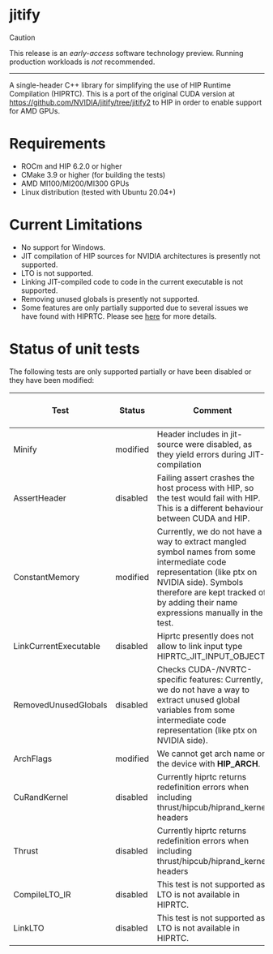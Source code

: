 <!---
 Modifications Copyright (c) 2024 Advanced Micro Devices, Inc.
 Permission is hereby granted, free of charge, to any person obtaining a copy
 of this software and associated documentation files (the "Software"), to deal
 in the Software without restriction, including without limitation the rights
 to use, copy, modify, merge, publish, distribute, sublicense, and/or sell
 copies of the Software, and to permit persons to whom the Software is
 furnished to do so, subject to the following conditions:
 The above copyright notice and this permission notice shall be included in
 all copies or substantial portions of the Software.
 THE SOFTWARE IS PROVIDED "AS IS", WITHOUT WARRANTY OF ANY KIND, EXPRESS OR
 IMPLIED, INCLUDING BUT NOT LIMITED TO THE WARRANTIES OF MERCHANTABILITY,
 FITNESS FOR A PARTICULAR PURPOSE AND NONINFRINGEMENT. IN NO EVENT SHALL THE
 AUTHORS OR COPYRIGHT HOLDERS BE LIABLE FOR ANY CLAIM, DAMAGES OR OTHER
 LIABILITY, WHETHER IN AN ACTION OF CONTRACT, TORT OR OTHERWISE, ARISING FROM,
 OUT OF OR IN CONNECTION WITH THE SOFTWARE OR THE USE OR OTHER DEALINGS IN
 THE SOFTWARE.
-->
# jitify

> [!CAUTION] 
> This release is an *early-access* software technology preview. Running production workloads is *not* recommended.
***

A single-header C++ library for simplifying the use of HIP Runtime Compilation (HIPRTC). 
This is a port of the original CUDA version at https://github.com/NVIDIA/jitify/tree/jitify2 to HIP in order to enable support for AMD GPUs.

# Requirements
- ROCm and HIP 6.2.0 or higher
- CMake 3.9 or higher (for building the tests)
- AMD MI100/MI200/MI300 GPUs
- Linux distribution (tested with Ubuntu 20.04+)

# Current Limitations
- No support for Windows.
- JIT compilation of HIP sources for NVIDIA architectures is presently not supported.
- LTO is not supported.
- Linking JIT-compiled code to code in the current executable is not supported.
- Removing unused globals is presently not supported.
- Some features are only partially supported due to several issues we have found with HIPRTC. Please see [here](#unittests) for more details.

<a name="unittests"></a>
# Status of unit tests

The following tests are only supported partially or have been disabled or they have been modified:

| Test | Status | Comment |  Related to Ticket |
| ---- | --------- | ------- | -------------------- |
| Minify | modified | Header includes in jit-source were disabled, as they yield errors during JIT-compilation |  SWDEV-419480  |
| AssertHeader | disabled | Failing assert crashes the host process with HIP, so the test would fail with HIP. This is a different behaviour between CUDA and HIP. | n/a |
| ConstantMemory | modified | Currently, we do not have a way to extract mangled symbol names from some intermediate code representation (like ptx on NVIDIA side). Symbols therefore are kept tracked of by adding their name expressions manually in the test. | n/a |
| LinkCurrentExecutable | disabled | Hiprtc presently does not allow to link input type HIPRTC_JIT_INPUT_OBJECT. | SWDEV-419737 |
| RemovedUnusedGlobals | disabled | Checks CUDA-/NVRTC-specific features: Currently, we do not have a way to extract unused global variables from some intermediate code representation (like ptx on NVIDIA side). |  |
| ArchFlags | modified | We cannot get arch name on the device with __HIP_ARCH__.  |  |
| CuRandKernel | disabled | Currently hiprtc returns redefinition errors when including thrust/hipcub/hiprand_kernel headers | SWDEV-419480 |
| Thrust | disabled | Currently hiprtc returns redefinition errors when including thrust/hipcub/hiprand_kernel headers | SWDEV-419480 |
| CompileLTO_IR | disabled | This test is not supported as LTO is not available in HIPRTC. | n/a |
| LinkLTO | disabled | This test is not supported as LTO is not available in HIPRTC. | n/a |


